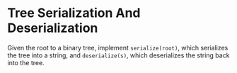 ﻿# Tree Serialization And Deserialization
Given the root to a binary tree, implement `serialize(root)`, which serializes the tree into a string, and `deserialize(s)`, which deserializes the string back into the tree.
